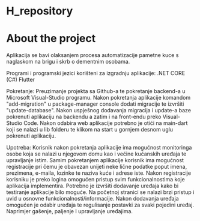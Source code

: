 # H_repository
 
# About the project
Aplikacija se bavi olaksanjem procesa automatizacije pametne kuce s naglaskom na brigu i skrb o dementnim osobama. 

Programi i programski jezici korišteni za izgradnju aplikacije:
.NET CORE (C#)
Flutter

Pokretanje:
Preuzimanje projekta sa Github-a te pokretanje backend-a u Microsoft Visual-Studio programu. 
Nakon pokretanja aplikacije komandom "add-migration" u package-manager console dodati migracije te izvršiti "update-database".
Nakon uspješnog dodavanja migracija i update-a baze pokrenuti aplikaciju na backendu a zatim i na front-endu preko Visual-Studio Code.
Nakon odabira web aplikacije potrebno je otići na main-dart koji se nalazi u lib folderu te klikom na start u gornjem desnom uglu pokrenuti aplikaciju.

Upotreba:
Korisnik nakon pokretanja aplikacije ima mogućnost monitoringa osobe koja se nalazi u njegovom domu kao i većine kućanskih uređaja te upravljanje istim.
Samim pokretanjem aplikacije korisnik ima mogućnost registracije pri čemu je obavezan unijeti neke lične podatke poput imena, prezimena, e-maila, lozinke te naziva kuće i adrese iste. Nakon registracije korisniku je preko logina omogućen pristup svim funkcionalnostima koje aplikacija implementira.
Potrebno je izvršiti dodavanje uređaja kako bi testiranje aplikacije bilo moguće. 
Na početnoj stranici se nalazi brzi pristup i uvid u osnovne funkcionalnosti/informacije. 
Nakon dodavanja uređaja omogućen je odabir uređaja te regulisanje postavki za svaki pojedini uređaj. Naprimjer gašenje, paljenje I upravljanje uređajima.  

